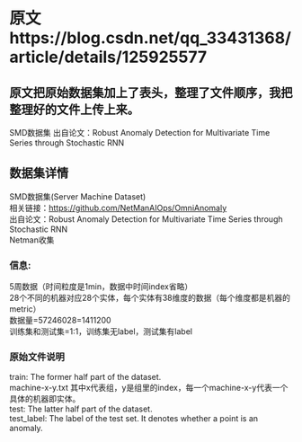 # 原文https://blog.csdn.net/qq_33431368/article/details/125925577
## 原文把原始数据集加上了表头，整理了文件顺序，我把整理好的文件上传上来。

SMD数据集 出自论文：Robust Anomaly Detection for Multivariate Time Series through Stochastic RNN<br />
## 数据集详情
SMD数据集(Server Machine Dataset)<br />
相关链接：https://github.com/NetManAIOps/OmniAnomaly<br />
出自论文：Robust Anomaly Detection for Multivariate Time Series through Stochastic RNN<br />
Netman收集<br />
### 信息:<br />
5周数据（时间粒度是1min，数据中时间index省略）<br />
28个不同的机器对应28个实体，每个实体有38维度的数据（每个维度都是机器的metric）<br />
数据量=57246028=1411200<br />
训练集和测试集=1:1，训练集无label，测试集有label<br />
### 原始文件说明<br />
train: The former half part of the dataset.<br />
machine-x-y.txt 其中x代表组，y是组里的index，每一个machine-x-y代表一个具体的机器即实体。<br />
test: The latter half part of the dataset.<br />
test_label: The label of the test set. It denotes whether a point is an anomaly.<br />
